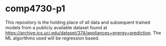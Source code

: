 # comp4730-p1
This repository is the holding place of all data and subsequent trained models from a publicly available dataset found at https://archive.ics.uci.edu/dataset/374/appliances+energy+prediction. The ML algorithms used will be regression based.
